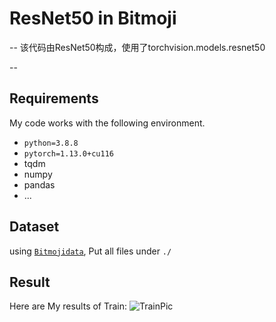 # ResNet50 in Bitmoji

--
该代码由ResNet50构成，使用了torchvision.models.resnet50

--
## Requirements
My code works with the following environment.
* `python=3.8.8`
* `pytorch=1.13.0+cu116`
* tqdm
* numpy
* pandas
* ...

## Dataset
using [`Bitmojidata`](https://drive.google.com/file/d/1atMwmdOJe_fqG8Tyg5eqxZ-iDyPxDJOR/view?usp=sharing), Put all files under `./`

## Result
Here are My results of Train:
![TrainPic](out/train.png)
